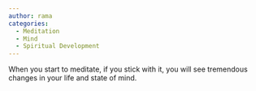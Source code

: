 ```yaml
---
author: rama
categories:
  - Meditation
  - Mind
  - Spiritual Development
---
```


When you start to meditate, if you stick with it, you will see tremendous changes in your life and state of mind.
